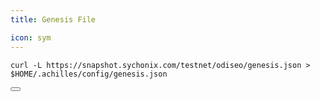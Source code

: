 ```yaml
---
title: Genesis File

icon: sym
---
```


<div class="code-block-wrapper"><!-- Note: Change nodename and $HOME/.binary -->
  <pre><code>curl -L https://snapshot.sychonix.com/testnet/odiseo/genesis.json > $HOME/.achilles/config/genesis.json</code></pre>
  <button class="copy-btn"><i class="fas fa-copy"></i></button>
</div>
